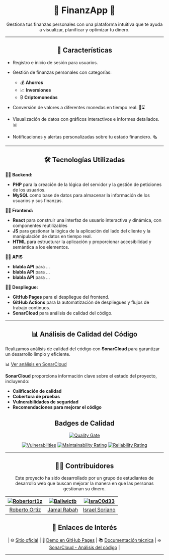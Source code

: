 <div align="center">

<!-- <a href="https://github.com/IsraC0d33/Proyecto1Marcas"><img src="https://github.com/IsraC0d33/Proyecto1Marcas/blob/main/assets/marca.gif" alt="Marca del Repositorio" width="300"></a>
</div> -->

# 💱 **FinanzApp** 🏦

Gestiona tus finanzas personales con una plataforma intuitiva que te ayuda a visualizar, planificar y optimizar tu dinero.

---

## 🌟 Características

</div>

- Registro e inicio de sesión para usuarios.
- Gestión de finanzas personales con categorías:
  - 💰 **Ahorros**
  - 📈 **Inversiones**
  - ₿ **Criptomonedas**

- Conversión de valores a diferentes monedas en tiempo real. 💱⌛
- Visualización de datos con gráficos interactivos e informes detallados. 📊
- Notificaciones y alertas personalizadas sobre tu estado financiero. 🗞️

---
<div align="center">
  
## 🛠️ Tecnologías Utilizadas
</div>

🔹🔧 **Backend:**  
  - **PHP** para la creación de la lógica del servidor y la gestión de peticiones de los usuarios.
  - **MySQL** como base de datos para almacenar la información de los usuarios y sus finanzas.  

🔹🎨 **Frontend:**  
  - **React** para construir una interfaz de usuario interactiva y dinámica, con componentes reutilizables
  - **JS** para gestionar la lógica de la aplicación del lado del cliente y la manipulación de datos en tiempo real.
  - **HTML** para estructurar la aplicación y proporcionar accesibilidad y semántica a los elementos.

🔹🌐 **APIS**  
  - **blabla API** para ...
  - **blabla API** para ...
  - **blabla API** para ...

🔹🚀 **Despliegue:**  
  - **GitHub Pages** para el despliegue del frontend.  
  - **GitHub Actions** para la automatización de despliegues y flujos de trabajo continuos.  
  - **SonarCloud** para análisis de calidad del código.

---
<div align="center">

## 📊 Análisis de Calidad del Código
</div>

Realizamos análisis de calidad del código con **SonarCloud** para garantizar un desarrollo limpio y eficiente.

📊 [Ver análisis en SonarCloud](https://sonarcloud.io/summary/new_code?id=Ballwictb_FinanzApp&branch=main)

**SonarCloud** proporciona información clave sobre el estado del proyecto, incluyendo:

- **Calificación de calidad**  
- **Cobertura de pruebas**  
- **Vulnerabilidades de seguridad**  
- **Recomendaciones para mejorar el código**
<div align="center">
  
## Badges de Calidad
  
[![Quality Gate](https://sonarcloud.io/api/project_badges/quality_gate?project=Ballwictb_FinanzApp)](https://sonarcloud.io/summary/new_code?id=Ballwictb_FinanzApp)

[![Vulnerabilities](https://sonarcloud.io/api/project_badges/measure?project=Ballwictb_FinanzApp&metric=vulnerabilities)](https://sonarcloud.io/summary/new_code?id=Ballwictb_FinanzApp)
[![Maintainability Rating](https://sonarcloud.io/api/project_badges/measure?project=Ballwictb_FinanzApp&metric=sqale_rating)](https://sonarcloud.io/summary/new_code?id=Ballwictb_FinanzApp)
[![Reliability Rating](https://sonarcloud.io/api/project_badges/measure?project=Ballwictb_FinanzApp&metric=reliability_rating)](https://sonarcloud.io/summary/new_code?id=Ballwictb_FinanzApp)
</div>


---

<div align="center">

## 🧑‍💻 Contribuidores

Este proyecto ha sido desarrollado por un grupo de estudiantes de desarrollo web que buscan mejorar la manera en que las personas gestionan su dinero.
<br>

| [![Robertort1z](https://media.licdn.com/dms/image/v2/D4E03AQF1Mi1JaTHkAA/profile-displayphoto-shrink_100_100/B4EZOYNpGWGYAU-/0/1733425533958?e=1748476800&v=beta&t=V1g6DfqTh1_TL1Wjz2h9l-ZVcIQG5vnmBO824seLqmU&s=100)](https://github.com/Robertort1z) | [![Ballwictb](https://avatars.githubusercontent.com/u/104717038?v=4&s=100)](https://github.com/Ballwictb) | [![IsraC0d33](https://avatars.githubusercontent.com/u/150441668?v=4&s=100)](https://github.com/IsraC0d33) |
| :----------------------------------------------------------------------------------------------------------------------------------------------------------------------------------------------------------------------------------------------------: | :-------------------------------------------------------------------------------------------------------: | :-------------------------------------------------------------------------------------------------------: |
|                                                                                                    [Roberto Ortiz](https://github.com/Robertort1z)                                                                                                     |                                [Jamal Rabah](https://github.com/Ballwictb)                                |                              [Israel Soriano](https://github.com/IsraC0d33)                               |

</div>

<div align="center">
  
## 🔗 Enlaces de Interés

| 🌐 [Sitio oficial](https://finanzapp.es/) | 🚀 [Demo en GitHub Pages](https://ballwictb.github.io/FinanzApp/) | 📚 [Documentación técnica](https://github.com/Ballwictb/FinanzApp/wiki) | ❇️ [SonarCloud - Análisis del código](https://sonarcloud.io/dashboard?id=Ballwictb_FinanzApp) |

</div>

---
